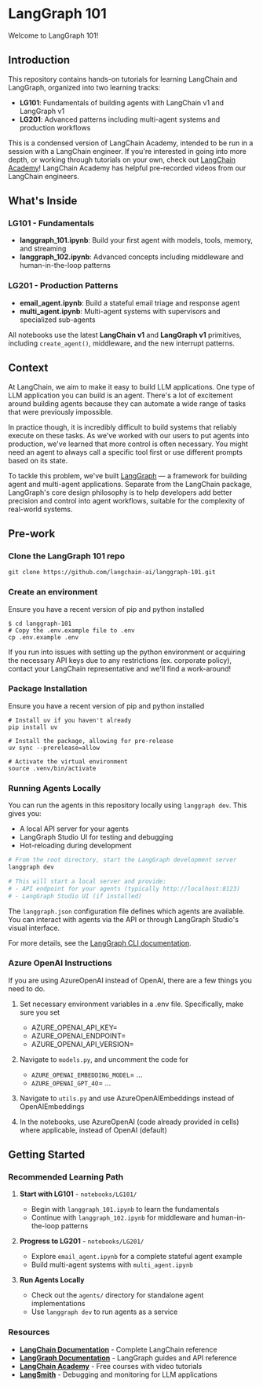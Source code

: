# LangGraph 101

Welcome to LangGraph 101! 

## Introduction
This repository contains hands-on tutorials for learning LangChain and LangGraph, organized into two learning tracks:

- **LG101**: Fundamentals of building agents with LangChain v1 and LangGraph v1
- **LG201**: Advanced patterns including multi-agent systems and production workflows

This is a condensed version of LangChain Academy, intended to be run in a session with a LangChain engineer. If you're interested in going into more depth, or working through tutorials on your own, check out [LangChain Academy](https://academy.langchain.com/courses/intro-to-langgraph)! LangChain Academy has helpful pre-recorded videos from our LangChain engineers.

## What's Inside

### LG101 - Fundamentals
- **langgraph_101.ipynb**: Build your first agent with models, tools, memory, and streaming
- **langgraph_102.ipynb**: Advanced concepts including middleware and human-in-the-loop patterns

### LG201 - Production Patterns  
- **email_agent.ipynb**: Build a stateful email triage and response agent
- **multi_agent.ipynb**: Multi-agent systems with supervisors and specialized sub-agents

All notebooks use the latest **LangChain v1** and **LangGraph v1** primitives, including `create_agent()`, middleware, and the new interrupt patterns.

## Context

At LangChain, we aim to make it easy to build LLM applications. One type of LLM application you can build is an agent. There's a lot of excitement around building agents because they can automate a wide range of tasks that were previously impossible. 

In practice though, it is incredibly difficult to build systems that reliably execute on these tasks. As we've worked with our users to put agents into production, we've learned that more control is often necessary. You might need an agent to always call a specific tool first or use different prompts based on its state.

To tackle this problem, we've built [LangGraph](https://langchain-ai.github.io/langgraph/) — a framework for building agent and multi-agent applications. Separate from the LangChain package, LangGraph's core design philosophy is to help developers add better precision and control into agent workflows, suitable for the complexity of real-world systems.

## Pre-work

### Clone the LangGraph 101 repo
```
git clone https://github.com/langchain-ai/langgraph-101.git
```


### Create an environment 
Ensure you have a recent version of pip and python installed
```
$ cd langgraph-101
# Copy the .env.example file to .env
cp .env.example .env
```
If you run into issues with setting up the python environment or acquiring the necessary API keys due to any restrictions (ex. corporate policy), contact your LangChain representative and we'll find a work-around!

### Package Installation
Ensure you have a recent version of pip and python installed
```
# Install uv if you haven't already
pip install uv

# Install the package, allowing for pre-release 
uv sync --prerelease=allow

# Activate the virtual environment
source .venv/bin/activate
```

### Running Agents Locally

You can run the agents in this repository locally using `langgraph dev`. This gives you:
- A local API server for your agents
- LangGraph Studio UI for testing and debugging
- Hot-reloading during development

```bash
# From the root directory, start the LangGraph development server
langgraph dev

# This will start a local server and provide:
# - API endpoint for your agents (typically http://localhost:8123)
# - LangGraph Studio UI (if installed)
```

The `langgraph.json` configuration file defines which agents are available. You can interact with agents via the API or through LangGraph Studio's visual interface.

For more details, see the [LangGraph CLI documentation](https://langchain-ai.github.io/langgraph/cloud/reference/cli/).

### Azure OpenAI Instructions

If you are using AzureOpenAI instead of OpenAI, there are a few things you need to do.

1. Set necessary environment variables in a .env file. Specifically, make sure you set
    - AZURE_OPENAI_API_KEY=
    - AZURE_OPENAI_ENDPOINT=
    - AZURE_OPENAI_API_VERSION=

2. Navigate to `models.py`, and uncomment the code for 
    - `AZURE_OPENAI_EMBEDDING_MODEL`= ...
    - `AZURE_OPENAI_GPT_4O`= ...

3. Navigate to `utils.py` and use AzureOpenAIEmbeddings instead of OpenAIEmbeddings

4. In the notebooks, use AzureOpenAI (code already provided in cells) where applicable, instead of OpenAI (default)

## Getting Started

### Recommended Learning Path

1. **Start with LG101** - `notebooks/LG101/`
   - Begin with `langgraph_101.ipynb` to learn the fundamentals
   - Continue with `langgraph_102.ipynb` for middleware and human-in-the-loop patterns

2. **Progress to LG201** - `notebooks/LG201/`
   - Explore `email_agent.ipynb` for a complete stateful agent example
   - Build multi-agent systems with `multi_agent.ipynb`

3. **Run Agents Locally**
   - Check out the `agents/` directory for standalone agent implementations
   - Use `langgraph dev` to run agents as a service

### Resources

- **[LangChain Documentation](https://python.langchain.com/docs/introduction/)** - Complete LangChain reference
- **[LangGraph Documentation](https://langchain-ai.github.io/langgraph/)** - LangGraph guides and API reference  
- **[LangChain Academy](https://academy.langchain.com/)** - Free courses with video tutorials
- **[LangSmith](https://smith.langchain.com)** - Debugging and monitoring for LLM applications